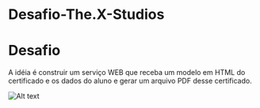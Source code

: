 # Desafio-The.X-Studios

# Desafio
A idéia é construir um serviço WEB que receba um modelo em HTML do certificado e os dados do aluno e gerar um arquivo PDF desse certificado.

![Alt text](Desafio-The.X-Studios/Validation.png?raw=true "Optional Title")
